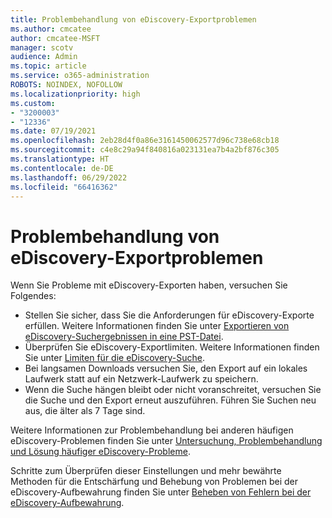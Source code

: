 ```yaml
---
title: Problembehandlung von eDiscovery-Exportproblemen
ms.author: cmcatee
author: cmcatee-MSFT
manager: scotv
audience: Admin
ms.topic: article
ms.service: o365-administration
ROBOTS: NOINDEX, NOFOLLOW
ms.localizationpriority: high
ms.custom:
- "3200003"
- "12336"
ms.date: 07/19/2021
ms.openlocfilehash: 2eb28d4f0a86e3161450062577d96c738e68cb18
ms.sourcegitcommit: c4e8c29a94f840816a023131ea7b4a2bf876c305
ms.translationtype: HT
ms.contentlocale: de-DE
ms.lasthandoff: 06/29/2022
ms.locfileid: "66416362"
---
```

# <a name="troubleshooting-ediscovery-export-issues"></a>Problembehandlung von eDiscovery-Exportproblemen

Wenn Sie Probleme mit eDiscovery-Exporten haben, versuchen Sie Folgendes:

- Stellen Sie sicher, dass Sie die Anforderungen für eDiscovery-Exporte erfüllen. Weitere Informationen finden Sie unter [Exportieren von eDiscovery-Suchergebnissen in eine PST-Datei](https://docs.microsoft.com/exchange/security-and-compliance/in-place-ediscovery/export-search-results#what-do-you-need-to-know-before-you-begin).
- Überprüfen Sie eDiscovery-Exportlimiten. Weitere Informationen finden Sie unter [Limiten für die eDiscovery-Suche](https://docs.microsoft.com/microsoft-365/compliance/limits-for-content-search#export-limits).
- Bei langsamen Downloads versuchen Sie, den Export auf ein lokales Laufwerk statt auf ein Netzwerk-Laufwerk zu speichern.
- Wenn die Suche hängen bleibt oder nicht voranschreitet, versuchen Sie die Suche und den Export erneut auszuführen. Führen Sie Suchen neu aus, die älter als 7 Tage sind.

Weitere Informationen zur Problembehandlung bei anderen häufigen eDiscovery-Problemen finden Sie unter [Untersuchung, Problembehandlung und Lösung häufiger eDiscovery-Probleme](https://docs.microsoft.com/microsoft-365/compliance/ediscovery-troubleshooting-common-issues).

Schritte zum Überprüfen dieser Einstellungen und mehr bewährte Methoden für die Entschärfung und Behebung von Problemen bei der eDiscovery-Aufbewahrung finden Sie unter [Beheben von Fehlern bei der eDiscovery-Aufbewahrung](https://docs.microsoft.com/microsoft-365/compliance/hold-distribution-errors).